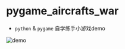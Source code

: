 # pygame_aircrafts_war

- `python` & `pygame` 自学练手小游戏demo

![demo](https://github.com/zx69/pygame_aircrafts_war/blob/master/demo.png)